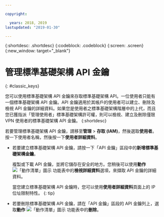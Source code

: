 ```yaml
---

copyright:

  years: 2018, 2019
lastupdated: "2019-01-30"

---
```


{:shortdesc: .shortdesc}
{:codeblock: .codeblock}
{:screen: .screen}
{:new_window: target="_blank"}

# 管理標準基礎架構 API 金鑰
{: #classic_keys}

您可以使用標準基礎架構 API 金鑰來存取標準基礎架構 API。一位使用者只能有一個標準基礎架構 API 金鑰。API 金鑰適用於其帳戶的使用者可以建立、刪除及檢視 API 金鑰的詳細資料。如果您是使用者之標準基礎架構階層中的上代，而且您已獲指派「管理使用者」標準基礎架構許可權，則可以檢視、建立及刪除僅限 VPN 使用者的標準基礎架構 API 金鑰。
{:shortdesc}

若要管理標準基礎架構 API 金鑰，請移至**管理** > **存取 (IAM)**，然後選取**使用者**。按一下使用者名稱，然後按一下**使用者詳細資料**。 

  * 若要建立標準基礎架構 API 金鑰，請按一下「API 金鑰」區段中的**新增標準基礎架構金鑰**。 
  
     複製或下載 API 金鑰，並將它儲存在安全的地方。您稍後可以使用**動作** ![「動作清單」圖示](../icons/action-menu-icon.svg) 功能表中的**檢視詳細資料**選項，來擷取 API 金鑰的詳細資料。
    
     當您建立標準基礎架構 API 金鑰時，您可以使用**使用者詳細資料**頁面上的 IP 位址限制特性。
     {: tip}
    
  * 若要刪除標準基礎架構 API 金鑰，請在「API 金鑰」區段的 API 金鑰列上，選取**動作** ![「動作清單」圖示](../icons/action-menu-icon.svg) 功能表中的**刪除**。 
